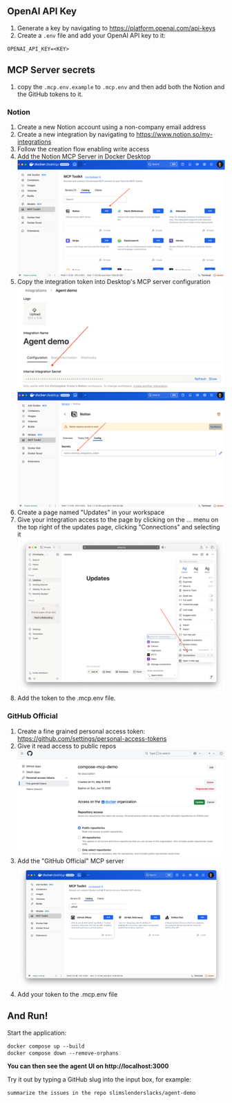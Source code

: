 ## OpenAI API Key

1. Generate a key by navigating to https://platform.openai.com/api-keys
1. Create a `.env` file and add your OpenAI API key to it:

```console
OPENAI_API_KEY=<KEY>
```

## MCP Server secrets

1. copy the `.mcp.env.example` to `.mcp.env` and then add both the Notion and the GitHub tokens to it.

### Notion

1. Create a new Notion account using a non-company email address
1. Create a new integration by navigating to https://www.notion.so/my-integrations
1. Follow the creation flow enabling write access
1. Add the Notion MCP Server in Docker Desktop
![Notion MCP extension](./img/notion-mcp-server.png)
1. Copy the integration token into Desktop's MCP server configuration
![Notion token](./img/notion-token.png)
![Notion MCP config](./img/notion-mcp-config.png)
1. Create a page named "Updates" in your workspace
1. Give your integration access to the page by clicking on the ... menu on the top right of the updates page, clicking "Connections" and selecting it
![Notion page perms](./img/notion-page-perms.png)
1. Add the token to the .mcp.env file.

### GitHub Official

1. Create a fine grained personal access token: https://github.com/settings/personal-access-tokens
1. Give it read access to public repos
![GitHub token perms](./img/github-perms.png)
1. Add the "GitHub Official" MCP server
![GitHub MCP server](./img/github-mcp-server.png)
1. Add your token to the .mcp.env file

## And Run!

Start the application:

```console
docker compose up --build
docker compose down --remove-orphans
```

**You can then see the agent UI on http://localhost:3000**

Try it out by typing a GitHub slug into the input box, for example:

```
summarize the issues in the repo slimslenderslacks/agent-demo
```
